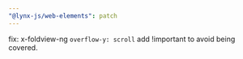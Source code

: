 ```yaml
---
"@lynx-js/web-elements": patch
---
```


fix: x-foldview-ng `overflow-y: scroll` add !important to avoid being covered.
